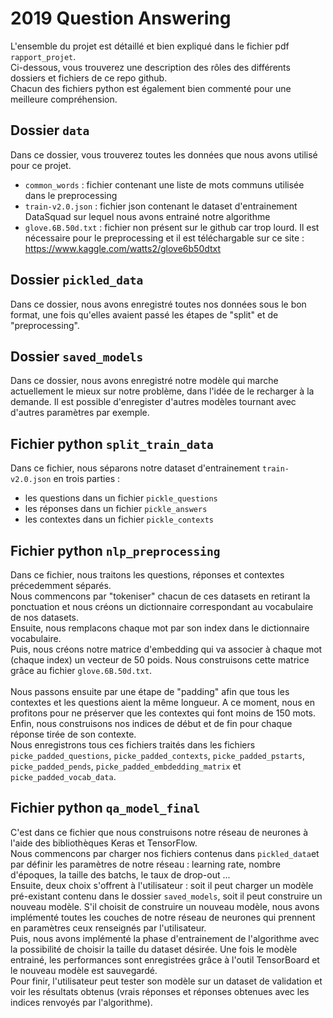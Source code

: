 # 2019 Question Answering

L'ensemble du projet est détaillé et bien expliqué dans le fichier pdf `rapport_projet`.<br>
Ci-dessous, vous trouverez une description des rôles des différents dossiers et fichiers de ce repo github.<br>
Chacun des fichiers python est également bien commenté pour une meilleure compréhension.

## Dossier `data`

Dans ce dossier, vous trouverez toutes les données que nous avons utilisé pour ce projet.

- `common_words` : fichier contenant une liste de mots communs utilisée dans le preprocessing
- `train-v2.0.json` : fichier json contenant le dataset d'entrainement DataSquad sur lequel nous avons entrainé notre algorithme 
- `glove.6B.50d.txt` : fichier non présent sur le github car trop lourd. Il est nécessaire pour le preprocessing et il est téléchargable sur ce site : https://www.kaggle.com/watts2/glove6b50dtxt

## Dossier `pickled_data`

Dans ce dossier, nous avons enregistré toutes nos données sous le bon format, une fois qu'elles avaient passé les étapes de "split" et de "preprocessing".

## Dossier `saved_models`

Dans ce dossier, nous avons enregistré notre modèle qui marche actuellement le mieux sur notre problème, dans l'idée de le recharger à la demande. Il est possible d'enregister d'autres modèles tournant avec d'autres paramètres par exemple.

## Fichier python `split_train_data`

Dans ce fichier, nous séparons notre dataset d'entrainement `train-v2.0.json` en trois parties :
- les questions dans un fichier `pickle_questions`
- les réponses dans un fichier `pickle_answers`
- les contextes dans un fichier `pickle_contexts`

## Fichier python `nlp_preprocessing`

Dans ce fichier, nous traitons les questions, réponses et contextes précedemment séparés. <br>
Nous commencons par "tokeniser" chacun de ces datasets en retirant la ponctuation et nous créons un dictionnaire correspondant au vocabulaire de nos datasets. <br>
Ensuite, nous remplacons chaque mot par son index dans le dictionnaire vocabulaire. <br>
Puis, nous créons notre matrice d'embedding qui va associer à chaque mot (chaque index) un vecteur de 50 poids. Nous construisons cette matrice grâce au fichier `glove.6B.50d.txt`.<br><br>
Nous passons ensuite par une étape de "padding" afin que tous les contextes et les questions aient la même longueur. A ce moment, nous en profitons pour ne préserver que les contextes qui font moins de 150 mots.<br>
Enfin, nous construisons nos indices de début et de fin pour chaque réponse tirée de son contexte.<br>
Nous enregistrons tous ces fichiers traités dans les fichiers `picke_padded_questions`, `picke_padded_contexts`, `picke_padded_pstarts`, `picke_padded_pends`, `picke_padded_embdedding_matrix` et `picke_padded_vocab_data`.

## Fichier python `qa_model_final`

C'est dans ce fichier que nous construisons notre réseau de neurones à l'aide des bibliothèques Keras et TensorFlow.<br>
Nous commencons par charger nos fichiers contenus dans `pickled_data`et par définir les paramètres de notre réseau : learning rate, nombre d'époques, la taille des batchs, le taux de drop-out ... <br>
Ensuite, deux choix s'offrent à l'utilisateur : soit il peut charger un modèle pré-existant contenu dans le dossier `saved_models`, soit il peut construire un nouveau modèle. S'il choisit de construire un nouveau modèle, nous avons implémenté toutes les couches de notre réseau de neurones qui prennent en paramètres ceux renseignés par l'utilisateur.<br>
Puis, nous avons implémenté la phase d'entrainement de l'algorithme avec la possibilité de choisir la taille du dataset désirée. Une fois le modèle entrainé, les performances sont enregistrées grâce à l'outil TensorBoard et le nouveau modèle est sauvegardé.<br>
Pour finir, l'utilisateur peut tester son modèle sur un dataset de validation et voir les résultats obtenus (vrais réponses et réponses obtenues avec les indices renvoyés par l'algorithme).

